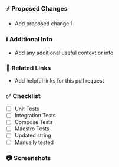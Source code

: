 ### ⚡️ Proposed Changes
* Add proposed change 1

### ℹ️ Additional Info
* Add any additional useful context or info

### 🔗 Related Links
* Add helpful links for this pull request

### ✅ Checklist
- [ ] Unit Tests
- [ ] Integration Tests
- [ ] Compose Tests
- [ ] Maestro Tests
- [ ] Updated string
- [ ] Manually tested

### 📷 Screenshots
